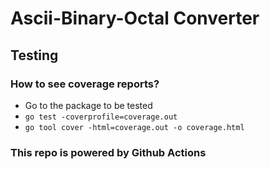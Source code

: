 # Ascii-Binary-Octal Converter

## Testing

### How to see coverage reports?

* Go to the package to be tested
* `go test -coverprofile=coverage.out`
* `go tool cover -html=coverage.out -o coverage.html`

### This repo is powered by Github Actions
